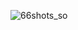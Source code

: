 ![66shots_so](https://github.com/ozkannbuyuk/js-exercises/assets/111967202/23d6b307-45e0-4d19-a716-b91554d22591)
